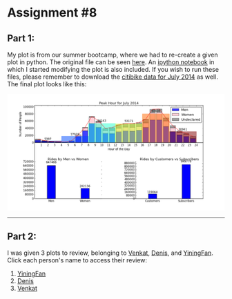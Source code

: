 # Assignment #8

## Part 1:

My plot is from our summer bootcamp, where we had to re-create a given plot in python. The original file can be seen [here](Alan_Polson_Core_Challenge.py). An [ipython notebook](Assignment8.ipynb) in which I started modifying the plot is also included. If you wish to run these files, please remember to download the [citibike data for July 2014](https://s3.amazonaws.com/tripdata/201406-citibike-tripdata.zip) as well.
The final plot looks like this:

![um... the plot's suppossed to appear here... Whoops!](Jul_2014_Visualization.png)

----
## Part 2:

I was given 3 plots to review, belonging to [Venkat](https://github.com/vrmotupalli/PUI2015_vmotupalli/tree/master/HW8), [Denis](https://github.com/Cuspian/PUI2015_dkhryashchev/blob/master/HW8/GHG%20plot.png), and [YiningFan](https://github.com/YiningFan/PUI2015_yf903/blob/master/HW8/yf903_plot.png).
Click each person's name to access their review:

1. [YiningFan](yf903_Review.md)
2. [Denis](dk2926_Review.md)
3. [Venkat](vm1218_Review.md)
